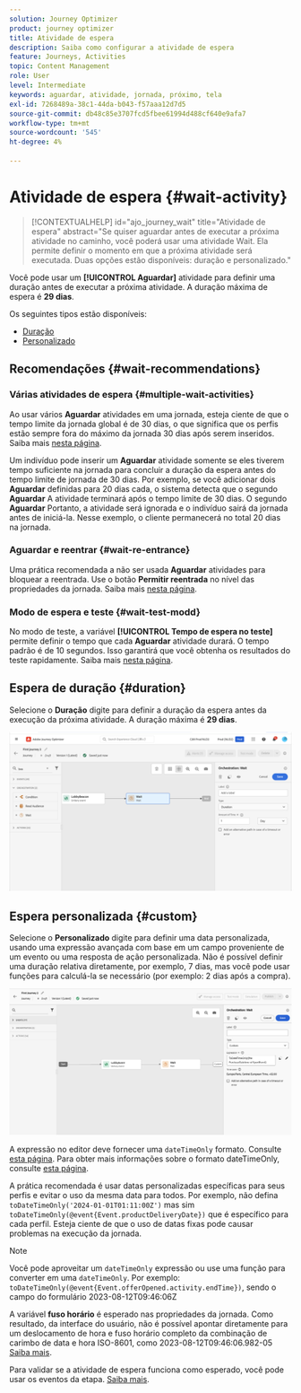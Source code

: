 ```yaml
---
solution: Journey Optimizer
product: journey optimizer
title: Atividade de espera
description: Saiba como configurar a atividade de espera
feature: Journeys, Activities
topic: Content Management
role: User
level: Intermediate
keywords: aguardar, atividade, jornada, próximo, tela
exl-id: 7268489a-38c1-44da-b043-f57aaa12d7d5
source-git-commit: db48c85e3707fcd5fbee61994d488cf640e9afa7
workflow-type: tm+mt
source-wordcount: '545'
ht-degree: 4%

---
```


# Atividade de espera {#wait-activity}

>[!CONTEXTUALHELP]
>id="ajo_journey_wait"
>title="Atividade de espera"
>abstract="Se quiser aguardar antes de executar a próxima atividade no caminho, você poderá usar uma atividade Wait. Ela permite definir o momento em que a próxima atividade será executada. Duas opções estão disponíveis: duração e personalizado."

Você pode usar um **[!UICONTROL Aguardar]** atividade para definir uma duração antes de executar a próxima atividade.  A duração máxima de espera é **29 dias**.

Os seguintes tipos estão disponíveis:

* [Duração](#duration)
* [Personalizado](#custom)

<!--
* [Email send time optimization](#email_send_time_optimization)
* [Fixed date](#fixed_date) 
-->

## Recomendações {#wait-recommendations}

### Várias atividades de espera {#multiple-wait-activities}

Ao usar vários **Aguardar** atividades em uma jornada, esteja ciente de que o tempo limite da jornada global é de 30 dias, o que significa que os perfis estão sempre fora do máximo da jornada 30 dias após serem inseridos. Saiba mais [nesta página](../building-journeys/journey-gs.md#global_timeout).

Um indivíduo pode inserir um **Aguardar** atividade somente se eles tiverem tempo suficiente na jornada para concluir a duração da espera antes do tempo limite de jornada de 30 dias. Por exemplo, se você adicionar dois **Aguardar** definidas para 20 dias cada, o sistema detecta que o segundo **Aguardar** A atividade terminará após o tempo limite de 30 dias. O segundo **Aguardar** Portanto, a atividade será ignorada e o indivíduo sairá da jornada antes de iniciá-la. Nesse exemplo, o cliente permanecerá no total 20 dias na jornada.

### Aguardar e reentrar {#wait-re-entrance}

Uma prática recomendada a não ser usada **Aguardar** atividades para bloquear a reentrada. Use o botão **Permitir reentrada** no nível das propriedades da jornada. Saiba mais [nesta página](../building-journeys/journey-gs.md#entrance).

### Modo de espera e teste {#wait-test-modd}

No modo de teste, a variável **[!UICONTROL Tempo de espera no teste]** permite definir o tempo que cada **Aguardar** atividade durará. O tempo padrão é de 10 segundos. Isso garantirá que você obtenha os resultados do teste rapidamente. Saiba mais [nesta página](../building-journeys/testing-the-journey.md).


## Espera de duração {#duration}

Selecione o **Duração** digite para definir a duração da espera antes da execução da próxima atividade. A duração máxima é **29 dias**.

![Definir a duração da espera](assets/journey55.png)

<!--
## Fixed date wait{#fixed_date}

Select the date for the execution of the next activity.

![](assets/journey56.png)

-->

## Espera personalizada {#custom}

Selecione o **Personalizado** digite para definir uma data personalizada, usando uma expressão avançada com base em um campo proveniente de um evento ou uma resposta de ação personalizada. Não é possível definir uma duração relativa diretamente, por exemplo, 7 dias, mas você pode usar funções para calculá-la se necessário (por exemplo: 2 dias após a compra).

![Definir uma espera personalizada com uma expressão](assets/journey57.png)

A expressão no editor deve fornecer uma `dateTimeOnly` formato. Consulte [esta página](expression/expressionadvanced.md). Para obter mais informações sobre o formato dateTimeOnly, consulte [esta página](expression/data-types.md).

A prática recomendada é usar datas personalizadas específicas para seus perfis e evitar o uso da mesma data para todos. Por exemplo, não defina `toDateTimeOnly('2024-01-01T01:11:00Z')` mas sim `toDateTimeOnly(@event{Event.productDeliveryDate})` que é específico para cada perfil. Esteja ciente de que o uso de datas fixas pode causar problemas na execução da jornada.


>[!NOTE]
>
>Você pode aproveitar um `dateTimeOnly` expressão ou use uma função para converter em uma `dateTimeOnly`. Por exemplo: `toDateTimeOnly(@event{Event.offerOpened.activity.endTime})`, sendo o campo do formulário 2023-08-12T09:46:06Z
>
>A variável **fuso horário** é esperado nas propriedades da jornada. Como resultado, da interface do usuário, não é possível apontar diretamente para um deslocamento de hora e fuso horário completo da combinação de carimbo de data e hora ISO-8601, como 2023-08-12T09:46:06.982-05 [Saiba mais](../building-journeys/timezone-management.md).


Para validar se a atividade de espera funciona como esperado, você pode usar os eventos da etapa. [Saiba mais](../reports/query-examples.md#common-queries).

<!--## Email send time optimization{#email_send_time_optimization}

This type of wait uses a score calculated in Adobe Experience Platform. The score calculates the propensity to click or open an email in the future based on past behavior. Note that the algorithm calculating the score needs a certain amount of data to work. As a result, when it does not have enough data, the default wait time will apply. At publication time, you'll be notified that the default time applies.

>[!NOTE]
>
>The first event of your journey must have a namespace.
>
>This capability is only available after an **[!UICONTROL Email]** activity. You need to have Adobe Campaign Standard.

1. In the **[!UICONTROL Amount of time]** field, define the number of hours to consider to optimize email sending.
1. In the **[!UICONTROL Optimization type]** field, choose if the optimization should increase clicks or opens.
1. In the **[!UICONTROL Default time]** field, define the default time to wait if the predictive send time score is not available.

    >[!NOTE]
    >
    >Note that the send time score can be unavailable because there is not enough data to perform the calculation. In this case, you will be informed, at publication time, that the default time applies.

![](assets/journey57bis.png)-->

